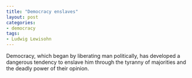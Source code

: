 ```yaml
---
title: "Democracy enslaves"
layout: post
categories:
- democracy
tags:
- Ludwig Lewisohn
---
```


Democracy, which began by liberating man politically, has developed a dangerous tendency to enslave him through the tyranny of majorities and the deadly power of their opinion.